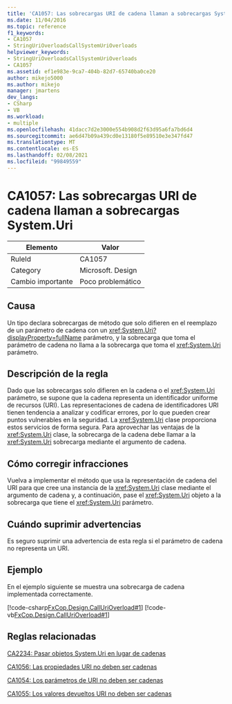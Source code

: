 ```yaml
---
title: 'CA1057: Las sobrecargas URI de cadena llaman a sobrecargas System.Uri'
ms.date: 11/04/2016
ms.topic: reference
f1_keywords:
- CA1057
- StringUriOverloadsCallSystemUriOverloads
helpviewer_keywords:
- StringUriOverloadsCallSystemUriOverloads
- CA1057
ms.assetid: ef1e983e-9ca7-404b-82d7-65740ba0ce20
author: mikejo5000
ms.author: mikejo
manager: jmartens
dev_langs:
- CSharp
- VB
ms.workload:
- multiple
ms.openlocfilehash: 41dacc7d2e3000e554b908d2f63d95a6fa7bd6d4
ms.sourcegitcommit: ae6d47b09a439cd0e13180f5e89510e3e347fd47
ms.translationtype: MT
ms.contentlocale: es-ES
ms.lasthandoff: 02/08/2021
ms.locfileid: "99849559"
---
```

# <a name="ca1057-string-uri-overloads-call-systemuri-overloads"></a>CA1057: Las sobrecargas URI de cadena llaman a sobrecargas System.Uri

|Elemento|Valor|
|-|-|
|RuleId|CA1057|
|Category|Microsoft. Design|
|Cambio importante|Poco problemático|

## <a name="cause"></a>Causa

Un tipo declara sobrecargas de método que solo difieren en el reemplazo de un parámetro de cadena con un <xref:System.Uri?displayProperty=fullName> parámetro, y la sobrecarga que toma el parámetro de cadena no llama a la sobrecarga que toma el <xref:System.Uri> parámetro.

## <a name="rule-description"></a>Descripción de la regla
Dado que las sobrecargas solo difieren en la cadena o el <xref:System.Uri> parámetro, se supone que la cadena representa un identificador uniforme de recursos (URI). Las representaciones de cadena de identificadores URI tienen tendencia a analizar y codificar errores, por lo que pueden crear puntos vulnerables en la seguridad. La <xref:System.Uri> clase proporciona estos servicios de forma segura. Para aprovechar las ventajas de la <xref:System.Uri> clase, la sobrecarga de la cadena debe llamar a la <xref:System.Uri> sobrecarga mediante el argumento de cadena.

## <a name="how-to-fix-violations"></a>Cómo corregir infracciones
Vuelva a implementar el método que usa la representación de cadena del URI para que cree una instancia de la <xref:System.Uri> clase mediante el argumento de cadena y, a continuación, pase el <xref:System.Uri> objeto a la sobrecarga que tiene el <xref:System.Uri> parámetro.

## <a name="when-to-suppress-warnings"></a>Cuándo suprimir advertencias
Es seguro suprimir una advertencia de esta regla si el parámetro de cadena no representa un URI.

## <a name="example"></a>Ejemplo
En el ejemplo siguiente se muestra una sobrecarga de cadena implementada correctamente.

[!code-csharp[FxCop.Design.CallUriOverload#1](../code-quality/codesnippet/CSharp/ca1057-string-uri-overloads-call-system-uri-overloads_1.cs)]
[!code-vb[FxCop.Design.CallUriOverload#1](../code-quality/codesnippet/VisualBasic/ca1057-string-uri-overloads-call-system-uri-overloads_1.vb)]

## <a name="related-rules"></a>Reglas relacionadas
[CA2234: Pasar objetos System.Uri en lugar de cadenas](/dotnet/fundamentals/code-analysis/quality-rules/ca2234)

[CA1056: Las propiedades URI no deben ser cadenas](/dotnet/fundamentals/code-analysis/quality-rules/ca1056)

[CA1054: Los parámetros de URI no deben ser cadenas](/dotnet/fundamentals/code-analysis/quality-rules/ca1054)

[CA1055: Los valores devueltos URI no deben ser cadenas](/dotnet/fundamentals/code-analysis/quality-rules/ca1055)
